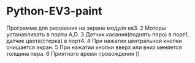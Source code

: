 # Python-EV3-paint
Программа для рисования на экране модуля ев3. 
2
Моторы устанавливать в порты A,D. 
3
Датчик касания(поднять перо) в порт1, датчик цвета(стерка) в порт4. 
4
При нажатии центральной кнопки очишается экран. 
5
При нажатии кнопки вверх или вниз меняется толщина пера.
6
Приятного время провождения ))
